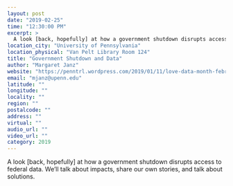```yaml
---
layout: post
date: "2019-02-25"
time: "12:30:00 PM"
excerpt: >
  A look [back, hopefully] at how a government shutdown disrupts access to federal data. We’ll talk about impacts, share our own stories, and ...
location_city: "University of Pennsylvania"
location_physical: "Van Pelt Library Room 124"
title: "Government Shutdown and Data"
author: "Margaret Janz"
website: "https://penntrl.wordpress.com/2019/01/11/love-data-month-february-2019/"
email: "mjanz@upenn.edu"
latitude: ""
longitude: ""
locality: ""
region: ""
postalcode: ""
address: ""
virtual: ""
audio_url: ""
video_url: ""
category: 2019
---
```


A look [back, hopefully] at how a government shutdown disrupts access to federal data. We’ll talk about impacts, share our own stories, and talk about solutions. 
